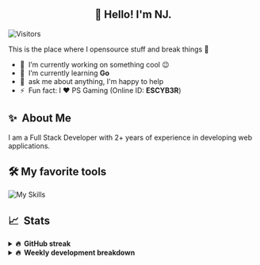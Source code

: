 <h2 align="center">👋 Hello! I'm NJ.</h2>

![Visitors](https://visitor-badge.glitch.me/badge?page_id=n-jaisabai.n-jaisabai)

This is the place where I opensource stuff and break things :rofl:

- 🔭 &nbsp;I’m currently working on something cool :wink:
- 🌱 &nbsp;I’m currently learning **Go**
- 💬 &nbsp;ask me about anything, I'm happy to help
- ⚡ &nbsp;Fun fact: I ❤️ PS Gaming (Online ID: **ESCYB3R**)

## ✨ &nbsp;About Me
  I am a Full Stack Developer with 2+ years of experience in developing web applications.</p>
  
## 🛠️ My favorite tools
![My Skills](https://skillicons.dev/icons?i=vue,go,nodejs,ts,js,python,postgres,mongodb,redis,git,docker,vscode)

## 📈 &nbsp;Stats
  
  <details>
  <summary><b>🔥 &nbsp;GitHub streak</b></summary>
  <br/>
  
  [![GitHub Streak](http://github-readme-streak-stats.herokuapp.com?user=n-jaisabai&theme=github-dark-blue&hide_border=true)](https://git.io/streak-stats)
  
  </details>
  
  <details>
  <summary><b>🔥 &nbsp;Weekly development breakdown</b></summary>
  <br/>
  
  <!--START_SECTION:waka-->

```text
Python           11 hrs 57 mins  ████████████████▒░░░░░░░░   65.58 %
Go               5 hrs 35 mins   ███████▓░░░░░░░░░░░░░░░░░   30.64 %
SQL              27 mins         ▓░░░░░░░░░░░░░░░░░░░░░░░░   02.55 %
YAML             9 mins          ▒░░░░░░░░░░░░░░░░░░░░░░░░   00.88 %
GitIgnore file   1 min           ░░░░░░░░░░░░░░░░░░░░░░░░░   00.16 %
Bash             1 min           ░░░░░░░░░░░░░░░░░░░░░░░░░   00.11 %
```

<!--END_SECTION:waka-->
  <b>Note:</b> Top languages is only a metric of the languages my weekly code consists of and doesn't reflect experience or skill level.
  </details>
